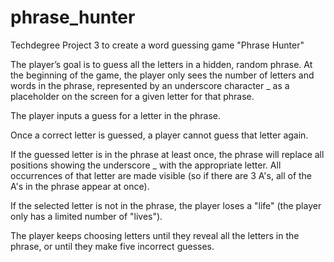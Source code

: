 # phrase_hunter
Techdegree Project 3 to create a word guessing game "Phrase Hunter"

The player’s goal is to guess all the letters in a hidden, random phrase. 
At the beginning of the game, the player only sees the number of letters and words in the phrase, represented by an underscore character _ as a placeholder on the screen for a given letter for that phrase.

The player inputs a guess for a letter in the phrase.

Once a correct letter is guessed, a player cannot guess that letter again.

If the guessed letter is in the phrase at least once, the phrase will replace all positions showing the underscore _ with the appropriate letter. 
All occurrences of that letter are made visible (so if there are 3 A's, all of the A's in the phrase appear at once).

If the selected letter is not in the phrase, the player loses a "life" (the player only has a limited number of "lives").

The player keeps choosing letters until they reveal all the letters in the phrase, or until they make five incorrect guesses.

